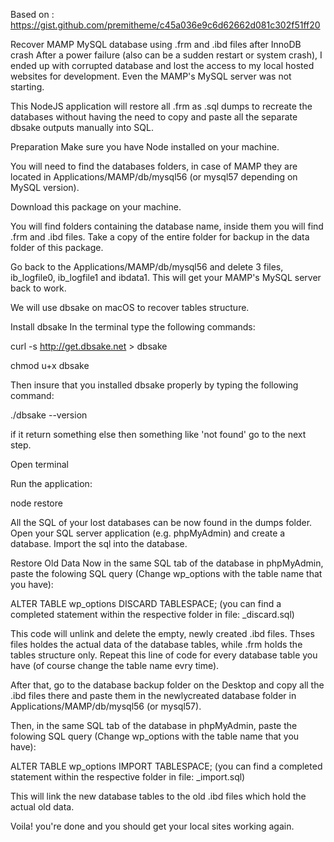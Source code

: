 Based on : https://gist.github.com/premitheme/c45a036e9c6d62662d081c302f51ff20

Recover MAMP MySQL database using .frm and .ibd files after InnoDB crash
After a power failure (also can be a sudden restart or system crash), I ended up with corrupted database and lost the access to my local hosted websites for development. Even the MAMP's MySQL server was not starting.

This NodeJS application will restore all .frm as .sql dumps to recreate the databases without having the need to copy and paste all the separate dbsake outputs manually into SQL.

Preparation
Make sure you have Node installed on your machine.

You will need to find the databases folders, in case of MAMP they are located in Applications/MAMP/db/mysql56 (or mysql57 depending on MySQL version).

Download this package on your machine.

You will find folders containing the database name, inside them you will find .frm and .ibd files. Take a copy of the entire folder for backup in the data folder of this package.

Go back to the Applications/MAMP/db/mysql56 and delete 3 files, ib_logfile0, ib_logfile1 and ibdata1. This will get your MAMP's MySQL server back to work.

We will use dbsake on macOS to recover tables structure.

Install dbsake
In the terminal type the following commands:

curl -s http://get.dbsake.net > dbsake

chmod u+x dbsake

Then insure that you installed dbsake properly by typing the following command:

./dbsake --version

if it return something else then something like 'not found' go to the next step.

Open terminal

Run the application:

node restore

All the SQL of your lost databases can be now found in the dumps folder. Open your SQL server application (e.g. phpMyAdmin) and create a database. Import the sql into the database.

Restore Old Data
Now in the same SQL tab of the database in phpMyAdmin, paste the folowing SQL query (Change wp_options with the table name that you have):

ALTER TABLE wp_options DISCARD TABLESPACE; (you can find a completed statement within the respective folder in file: _discard.sql)

This code will unlink and delete the empty, newly created .ibd files. Thses files holdes the actual data of the database tables, while .frm holds the tables structure only. Repeat this line of code for every database table you have (of course change the table name evry time).

After that, go to the database backup folder on the Desktop and copy all the .ibd files there and paste them in the newlycreated database folder in Applications/MAMP/db/mysql56 (or mysql57).

Then, in the same SQL tab of the database in phpMyAdmin, paste the folowing SQL query (Change wp_options with the table name that you have):

ALTER TABLE wp_options IMPORT TABLESPACE; (you can find a completed statement within the respective folder in file: _import.sql)

This will link the new database tables to the old .ibd files which hold the actual old data.

Voila! you're done and you should get your local sites working again.
